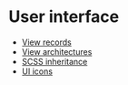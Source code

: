 # User interface

* [View records](user_interface/view_records.md)
* [View architectures](user_interface/view_architectures.md)
* [SCSS inheritance](user_interface/scss_inheritance.md)
* [UI icons](user_interface/icons.md)
